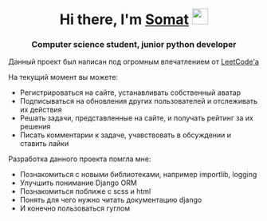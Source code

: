 <h1 align="center">Hi there, I'm <a href="https://vk.com/id165590214" target="_blank">Somat</a> 
<img src="https://github.com/blackcater/blackcater/raw/main/images/Hi.gif" height="32"/></h1>
<h3 align="center">Computer science student, junior python developer</h3>

Данный проект был написан под огромным впечатлением от <a href="https://leetcode.com/">LeetCode'а</a>

На текущий момент вы можете:
<ul>
<li>Регистрироваться на сайте, устанавливать собственный аватар</li>
<li>Подписываться на обновления других пользователей и отслеживать их действия</li>
<li>Решать задачи, представленные на сайте, и получать рейтинг за их решения</li>
<li>Писать комментарии к задаче, учавствовать в обсуждении и ставить лайки</li>
</ul>

Разработка данного проекта помгла мне:
<ul>
<li>Познакомиться с новыми библиотеками, например importlib, logging</li>
<li>Улучшить понимание Django ORM</li>
<li>Познакомиться поближе с scss и html</li>
<li>Понять для чего нужно читать документацию django</li>
<li>И конечно пользоваться гуглом</li>
</ul>
